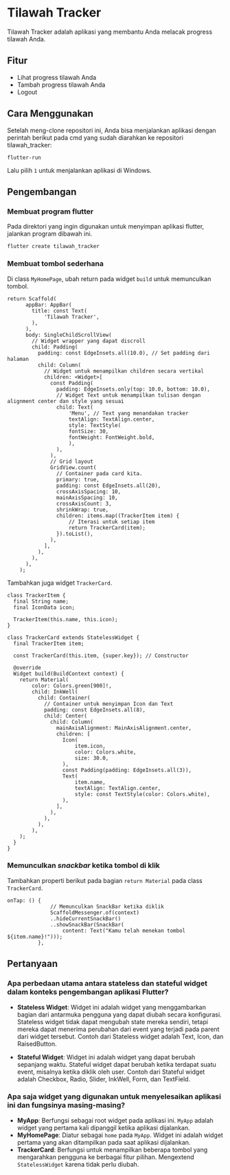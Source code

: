 # Tilawah Tracker

Tilawah Tracker adalah aplikasi yang membantu Anda melacak progress tilawah Anda.

## Fitur

- Lihat progress tilawah Anda
- Tambah progress tilawah Anda
- Logout

## Cara Menggunakan

Setelah meng-clone repositori ini, Anda bisa menjalankan aplikasi dengan perintah berikut pada cmd yang sudah diarahkan ke repositori tilawah_tracker:

```
flutter-run
```

Lalu pilih `1` untuk menjalankan aplikasi di Windows.

## Pengembangan

### Membuat program flutter

Pada direktori yang ingin digunakan untuk menyimpan aplikasi flutter, jalankan program dibawah ini.

```flutter create tilawah_tracker```

### Membuat tombol sederhana

Di class `MyHomePage`, ubah return pada widget `build` untuk memunculkan tombol.

```
return Scaffold(
      appBar: AppBar(
        title: const Text(
            'Tilawah Tracker',
        ),
      ),
      body: SingleChildScrollView(
        // Widget wrapper yang dapat discroll
        child: Padding(
          padding: const EdgeInsets.all(10.0), // Set padding dari halaman
          child: Column(
            // Widget untuk menampilkan children secara vertikal
            children: <Widget>[
              const Padding(
                padding: EdgeInsets.only(top: 10.0, bottom: 10.0),
                // Widget Text untuk menampilkan tulisan dengan alignment center dan style yang sesuai
                child: Text(
                    'Menu', // Text yang menandakan tracker
                    textAlign: TextAlign.center,
                    style: TextStyle(
                    fontSize: 30,
                    fontWeight: FontWeight.bold,
                    ),
                ),
              ),
              // Grid layout
              GridView.count(
                // Container pada card kita.
                primary: true,
                padding: const EdgeInsets.all(20),
                crossAxisSpacing: 10,
                mainAxisSpacing: 10,
                crossAxisCount: 3,
                shrinkWrap: true,
                children: items.map((TrackerItem item) {
                    // Iterasi untuk setiap item
                    return TrackerCard(item);
                }).toList(),
              ),
            ],
          ),
        ),
      ),
    );
```

Tambahkan juga widget `TrackerCard`.

```
class TrackerItem {
  final String name;
  final IconData icon;

  TrackerItem(this.name, this.icon);
}

class TrackerCard extends StatelessWidget {
  final TrackerItem item;

  const TrackerCard(this.item, {super.key}); // Constructor

  @override
  Widget build(BuildContext context) {
    return Material(
        color: Colors.green[900]!,
        child: InkWell(
          child: Container(
            // Container untuk menyimpan Icon dan Text
            padding: const EdgeInsets.all(8),
            child: Center(
              child: Column(
                mainAxisAlignment: MainAxisAlignment.center,
                children: [
                  Icon(
                      item.icon,
                      color: Colors.white,
                      size: 30.0,
                  ),
                  const Padding(padding: EdgeInsets.all(3)),
                  Text(
                      item.name,
                      textAlign: TextAlign.center,
                      style: const TextStyle(color: Colors.white),
                  ),
                ],
              ),
            ),
          ),
        ),
    );
  }
}
```

### Memunculkan _snackbar_ ketika tombol di klik

Tambahkan properti berikut pada bagian `return Material` pada class `TrackerCard`.

```
onTap: () {
              // Memunculkan SnackBar ketika diklik
              ScaffoldMessenger.of(context)
              ..hideCurrentSnackBar()
              ..showSnackBar(SnackBar(
                  content: Text("Kamu telah menekan tombol ${item.name}!")));
          },
```

## Pertanyaan

### Apa perbedaan utama antara stateless dan stateful widget dalam konteks pengembangan aplikasi Flutter?
- **Stateless Widget**: Widget ini adalah widget yang menggambarkan bagian dari antarmuka pengguna yang dapat diubah secara konfigurasi. Stateless widget tidak dapat mengubah state mereka sendiri, tetapi mereka dapat menerima perubahan dari event yang terjadi pada parent dari widget tersebut. Contoh dari Stateless widget adalah Text, Icon, dan RaisedButton.

- **Stateful Widget**: Widget ini adalah widget yang dapat berubah sepanjang waktu. Stateful widget dapat berubah ketika terdapat suatu event, misalnya ketika diklik oleh user. Contoh dari Stateful widget adalah Checkbox, Radio, Slider, InkWell, Form, dan TextField.

### Apa saja widget yang digunakan untuk menyelesaikan aplikasi ini dan fungsinya masing-masing?
- **MyApp**: Berfungsi sebagai root widget pada aplikasi ini. `MyApp` adalah widget yang pertama kali dipanggil ketika aplikasi dijalankan.
- **MyHomePage**: Diatur sebagai `home` pada `MyApp`. Widget ini adalah widget pertama yang akan ditampilkan pada saat aplikasi dijalankan.
- **TrackerCard**: Berfungsi untuk menampilkan beberapa tombol yang mengarahkan pengguna ke berbagai fitur pilihan. Mengextend `StatelessWidget` karena tidak perlu diubah.